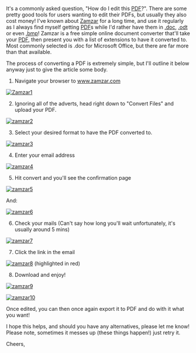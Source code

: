 <!---
title: "Edit a PDF with Zamzar"
date: "2010-05-14"
categories:
  - "guides"
  - "reviews"
tags:
  - "converter"
  - "doc"
  - "edit"
  - "online"
  - "pdf"
  - "zamzar"
--->

It's a commonly asked question, "How do I edit this [PDF](http://en.wikipedia.org/wiki/Pdf)?". There are some pretty good tools for users wanting to edit their PDFs, but usually they also cost money! I've known about [Zamzar](http://www.zamzar.com) for a long time, and use it regularly as I always find myself getting [PDF](http://en.wikipedia.org/wiki/Pdf)s while I'd rather have them in [.doc](http://en.wikipedia.org/wiki/DOC_(computing)), [.odt](http://en.wikipedia.org/wiki/.odt) or even [.bmp](http://en.wikipedia.org/wiki/.bmp)! Zamzar is a free simple online document converter that'll take your [PDF](http://en.wikipedia.org/wiki/Pdf), then present you with a list of extensions to have it converted to. Most commonly selected is .doc for Microsoft Office, but there are far more than that available.

The process of converting a PDF is extremely simple, but I'll outline it below anyway just to give the article some body.

1) Navigate your browser to www.zamzar.com

[![](/wp-content/uploads/2010/05/Zamzar1.png "Zamzar1")](/wp-content/uploads/2010/05/Zamzar1.png)

2) Ignoring all of the adverts, head right down to "Convert Files" and upload your PDF.

[![zamzar2](/wp-content/uploads/2010/05/Zamzar2.png "Zamzar2")](/wp-content/uploads/2010/05/Zamzar2.png)

3) Select your desired format to have the PDF converted to.

[![zamzar3](/wp-content/uploads/2010/05/zamzar3.png "zamzar3")](/wp-content/uploads/2010/05/zamzar3.png)

4) Enter your email address

[![zamzar4](/wp-content/uploads/2010/05/Zamzar4.png "Zamzar4")](/wp-content/uploads/2010/05/Zamzar4.png)

5) Hit convert and you'll see the confirmation page

[![zamzar5](/wp-content/uploads/2010/05/zamzar5.png "zamzar5")](/wp-content/uploads/2010/05/zamzar5.png)

And:

[![zamzar6](/wp-content/uploads/2010/05/zamzar6.png "zamzar6")](/wp-content/uploads/2010/05/zamzar6.png)

6) Check your mails (Can't say how long you'll wait unfortunately, it's usually around 5 mins)

[![zamzar7](/wp-content/uploads/2010/05/zamzar7.png "zamzar7")](/wp-content/uploads/2010/05/zamzar7.png)

7) Click the link in the email

 [![zamzar8](/wp-content/uploads/2010/05/zamzar8.png "zamzar8")](/wp-content/uploads/2010/05/zamzar8.png) (highlighted in red)

8) Download and enjoy!

[![zamzar9](/wp-content/uploads/2010/05/zamzar9.png "zamzar9")](/wp-content/uploads/2010/05/zamzar9.png)

[![zamzar10](/wp-content/uploads/2010/05/zamzar10.png "zamzar10")](/wp-content/uploads/2010/05/zamzar10.png)

Once edited, you can then once again export it to PDF and do with it what you want!

I hope this helps, and should you have any alternatives, please let me know! Please note, sometimes it messes up (these things happen!) just retry it.

Cheers,
